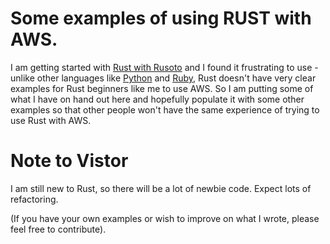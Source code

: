 # Some examples of using RUST with AWS.

I am getting started with [Rust with Rusoto](https://www.rusoto.org/) and I found it frustrating to use - unlike other languages like [Python](https://boto3.amazonaws.com/v1/documentation/api/latest/index.html) and [Ruby](https://aws.amazon.com/sdk-for-ruby/), Rust doesn't have very clear examples for Rust beginners like me to use AWS. So I am putting some of what I have on hand out here and hopefully populate it with some other examples so that other people won't have the same experience of trying to use Rust with AWS.

# Note to Vistor

I am still new to Rust, so there will be a lot of newbie code. Expect lots of refactoring.

(If you have your own examples or wish to improve on what I wrote, please feel free to contribute).

